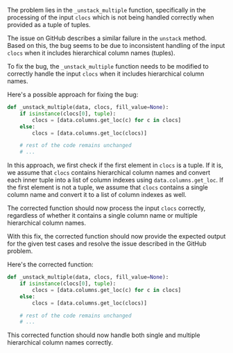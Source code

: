 The problem lies in the `_unstack_multiple` function, specifically in the processing of the input `clocs` which is not being handled correctly when provided as a tuple of tuples.

The issue on GitHub describes a similar failure in the `unstack` method. Based on this, the bug seems to be due to inconsistent handling of the input `clocs` when it includes hierarchical column names (tuples).

To fix the bug, the `_unstack_multiple` function needs to be modified to correctly handle the input `clocs` when it includes hierarchical column names.

Here's a possible approach for fixing the bug:

```python
def _unstack_multiple(data, clocs, fill_value=None):
    if isinstance(clocs[0], tuple):
        clocs = [data.columns.get_loc(c) for c in clocs]
    else:
        clocs = [data.columns.get_loc(clocs)]

    # rest of the code remains unchanged
    # ...
```

In this approach, we first check if the first element in `clocs` is a tuple. If it is, we assume that `clocs` contains hierarchical column names and convert each inner tuple into a list of column indexes using `data.columns.get_loc`. If the first element is not a tuple, we assume that `clocs` contains a single column name and convert it to a list of column indexes as well.

The corrected function should now process the input `clocs` correctly, regardless of whether it contains a single column name or multiple hierarchical column names.

With this fix, the corrected function should now provide the expected output for the given test cases and resolve the issue described in the GitHub problem.

Here's the corrected function:
```python
def _unstack_multiple(data, clocs, fill_value=None):
    if isinstance(clocs[0], tuple):
        clocs = [data.columns.get_loc(c) for c in clocs]
    else:
        clocs = [data.columns.get_loc(clocs)]

    # rest of the code remains unchanged
    # ...
```
This corrected function should now handle both single and multiple hierarchical column names correctly.